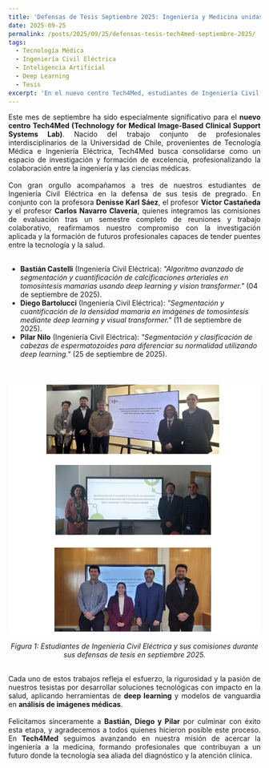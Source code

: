 ```yaml
---
title: 'Defensas de Tesis Septiembre 2025: Ingeniería y Medicina unidas en Tech4Med'
date: 2025-09-25
permalink: /posts/2025/09/25/defensas-tesis-tech4med-septiembre-2025/
tags:
  - Tecnología Médica
  - Ingeniería Civil Eléctrica
  - Inteligencia Artificial
  - Deep Learning
  - Tesis
excerpt: 'En el nuevo centro Tech4Med, estudiantes de Ingeniería Civil Eléctrica defendieron sus tesis aplicando deep learning y vision transformers a problemas de salud, fortaleciendo la integración entre ingeniería y medicina.'
---
```


<div style="text-align: justify;">
Este mes de septiembre ha sido especialmente significativo para el <strong>nuevo centro Tech4Med (Technology for Medical Image-Based Clinical Support Systems Lab)</strong>. Nacido del trabajo conjunto de profesionales interdisciplinarios de la Universidad de Chile, provenientes de Tecnología Médica e Ingeniería Eléctrica, Tech4Med busca consolidarse como un espacio de investigación y formación de excelencia, profesionalizando la colaboración entre la ingeniería y las ciencias médicas.
</div>

<br>

<div style="text-align: justify;">
Con gran orgullo acompañamos a tres de nuestros estudiantes de Ingeniería Civil Eléctrica en la defensa de sus tesis de pregrado. En conjunto con la profesora <strong>Denisse Karl Sáez</strong>, el profesor <strong>Víctor Castañeda</strong> y el profesor <strong>Carlos Navarro Clavería</strong>, quienes integramos las comisiones de evaluación tras un semestre completo de reuniones y trabajo colaborativo, reafirmamos nuestro compromiso con la investigación aplicada y la formación de futuros profesionales capaces de tender puentes entre la tecnología y la salud.
</div>

<br>

<ul>
  <li>
    <strong>Bastián Castelli</strong> (Ingeniería Civil Eléctrica): <em>"Algoritmo avanzado de segmentación y cuantificación de calcificaciones arteriales en tomosíntesis mamarias usando deep learning y vision transformer."</em> (04 de septiembre de 2025).
  </li>
  <li>
    <strong>Diego Bartolucci</strong> (Ingeniería Civil Eléctrica): <em>"Segmentación y cuantificación de la densidad mamaria en imágenes de tomosíntesis mediante deep learning y visual transformer."</em> (11 de septiembre de 2025).
  </li>
  <li>
    <strong>Pilar Nilo</strong> (Ingeniería Civil Eléctrica): <em>"Segmentación y clasificación de cabezas de espermatozoides para diferenciar su normalidad utilizando deep learning."</em> (25 de septiembre de 2025).
  </li>
</ul>

<br>

<p align="center">
  <img src="/files/DefensasSeptiembre_2025.png" alt="Collage de las defensas de tesis en Tech4Med septiembre 2025" style="max-width:100%; height:auto;">
</p>

<p align="center">
  <em>Figura 1: Estudiantes de Ingeniería Civil Eléctrica y sus comisiones durante sus defensas de tesis en septiembre 2025.</em>
</p>

<br>

<div style="text-align: justify;">
Cada uno de estos trabajos refleja el esfuerzo, la rigurosidad y la pasión de nuestros tesistas por desarrollar soluciones tecnológicas con impacto en la salud, aplicando herramientas de <strong>deep learning</strong> y modelos de vanguardia en <strong>análisis de imágenes médicas</strong>. 
</div>

<br>

<div style="text-align: justify;">
Felicitamos sinceramente a <strong>Bastián, Diego y Pilar</strong> por culminar con éxito esta etapa, y agradecemos a todos quienes hicieron posible este proceso. En <strong>Tech4Med</strong> seguimos avanzando en nuestra misión de acercar la ingeniería a la medicina, formando profesionales que contribuyan a un futuro donde la tecnología sea aliada del diagnóstico y la atención clínica.
</div>
